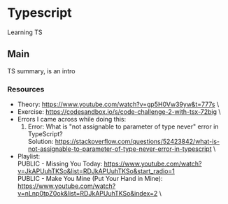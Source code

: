 # Typescript
 Learning TS 

## Main 
 TS summary, is an intro
 ### Resources
  - Theory: https://www.youtube.com/watch?v=gp5H0Vw39yw&t=777s \
  - Exercise: https://codesandbox.io/s/code-challenge-2-with-tsx-72big \
  - Errors I came across while doing this:
    1. Error: What is "not assignable to parameter of type never" error in TypeScript? \
       Solution: https://stackoverflow.com/questions/52423842/what-is-not-assignable-to-parameter-of-type-never-error-in-typescript \
  - Playlist: \
    PUBLIC - Missing You Today: https://www.youtube.com/watch?v=JkAPUuhTKSo&list=RDJkAPUuhTKSo&start_radio=1 \
    PUBLIC - Make You Mine (Put Your Hand in Mine): https://www.youtube.com/watch?v=nLnp0tpZ0ok&list=RDJkAPUuhTKSo&index=2 \
